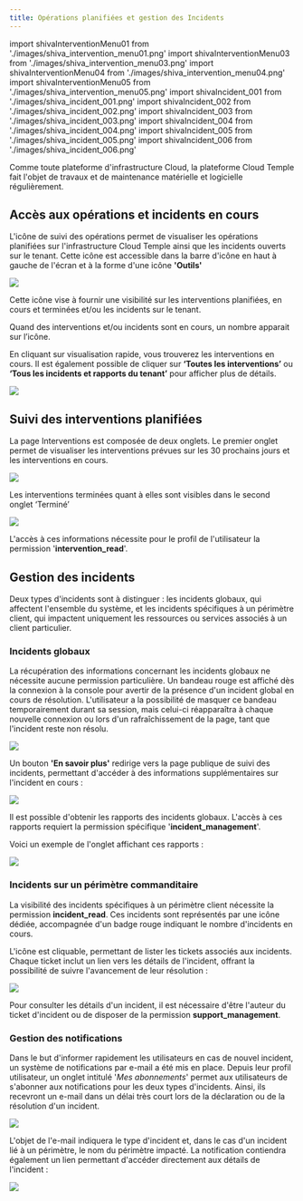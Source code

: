 ```yaml
---
title: Opérations planifiées et gestion des Incidents
---
```

import shivaInterventionMenu01 from './images/shiva_intervention_menu01.png'
import shivaInterventionMenu03 from './images/shiva_intervention_menu03.png'
import shivaInterventionMenu04 from './images/shiva_intervention_menu04.png'
import shivaInterventionMenu05 from './images/shiva_intervention_menu05.png'
import shivaIncident_001 from './images/shiva_incident_001.png'
import shivaIncident_002 from './images/shiva_incident_002.png'
import shivaIncident_003 from './images/shiva_incident_003.png'
import shivaIncident_004 from './images/shiva_incident_004.png'
import shivaIncident_005 from './images/shiva_incident_005.png'
import shivaIncident_006 from './images/shiva_incident_006.png'

Comme toute plateforme d'infrastructure Cloud, la plateforme Cloud Temple fait l'objet de travaux et de maintenance matérielle et logicielle régulièrement.

## Accès aux opérations et incidents en cours

L'icône de suivi des opérations permet de visualiser les opérations planifiées sur l'infrastructure Cloud Temple ainsi que les incidents ouverts sur le tenant. Cette icône est accessible dans la barre d'icône en haut à gauche de l'écran et à la forme d'une icône __'Outils'__

<img src={shivaInterventionMenu01} />

Cette icône vise à fournir une visibilité sur les interventions planifiées, en cours et terminées et/ou les incidents sur le tenant.

Quand des interventions et/ou incidents sont en cours, un nombre apparait sur l’icône.

En cliquant sur visualisation rapide, vous trouverez les interventions en cours. Il est également possible de cliquer sur __‘Toutes les interventions’__ ou __‘Tous les incidents et rapports du tenant’__ pour afficher plus de détails.

<img src={shivaInterventionMenu03} />

## Suivi des interventions planifiées

La page Interventions est composée de deux onglets. Le premier onglet permet de visualiser les interventions prévues sur les 30 prochains jours et les interventions en cours.

<img src={shivaInterventionMenu04} />

Les interventions terminées quant à elles sont visibles dans le second onglet ‘Terminé’

<img src={shivaInterventionMenu05} />

L'accès à ces informations nécessite pour le profil de l'utilisateur la permission '**intervention_read**'.

## Gestion des incidents

Deux types d'incidents sont à distinguer : les incidents globaux, qui affectent l'ensemble du système, et les incidents spécifiques à un périmètre client, qui impactent uniquement les ressources ou services associés à un client particulier.

### Incidents globaux

La récupération des informations concernant les incidents globaux ne nécessite aucune permission particulière. Un bandeau rouge est affiché dès la connexion à la console pour avertir de la présence d'un incident global en cours de résolution. L'utilisateur a la possibilité de masquer ce bandeau temporairement durant sa session, mais celui-ci réapparaîtra à chaque nouvelle connexion ou lors d'un rafraîchissement de la page, tant que l'incident reste non résolu.

<img src={shivaIncident_001} />

Un bouton __'En savoir plus'__ redirige vers la page publique de suivi des incidents, permettant d'accéder à des informations supplémentaires sur l'incident en cours :

<img src={shivaIncident_002} />

Il est possible d'obtenir les rapports des incidents globaux. L'accès à ces rapports requiert la permission spécifique '**incident_management**'. 

Voici un exemple de l'onglet affichant ces rapports :

<img src={shivaIncident_003} />

### Incidents sur un périmètre commanditaire

La visibilité des incidents spécifiques à un périmètre client nécessite la permission **incident_read**. Ces incidents sont représentés par une icône dédiée, accompagnée d'un badge rouge indiquant le nombre d'incidents en cours. 

L'icône est cliquable, permettant de lister les tickets associés aux incidents. Chaque ticket inclut un lien vers les détails de l'incident, offrant la possibilité de suivre l'avancement de leur résolution :

<img src={shivaIncident_004} />

Pour consulter les détails d'un incident, il est nécessaire d'être l'auteur du ticket d'incident ou de disposer de la permission **support_management**.

### Gestion des notifications

Dans le but d'informer rapidement les utilisateurs en cas de nouvel incident, un système de notifications par e-mail a été mis en place. Depuis leur profil utilisateur, un onglet intitulé '*Mes abonnements*' permet aux utilisateurs de s'abonner aux notifications pour les deux types d'incidents. Ainsi, ils recevront un e-mail dans un délai très court lors de la déclaration ou de la résolution d'un incident.

<img src={shivaIncident_005} />

L'objet de l'e-mail indiquera le type d'incident et, dans le cas d'un incident lié à un périmètre, le nom du périmètre impacté. La notification contiendra également un lien permettant d'accéder directement aux détails de l'incident :

<img src={shivaIncident_006} />
